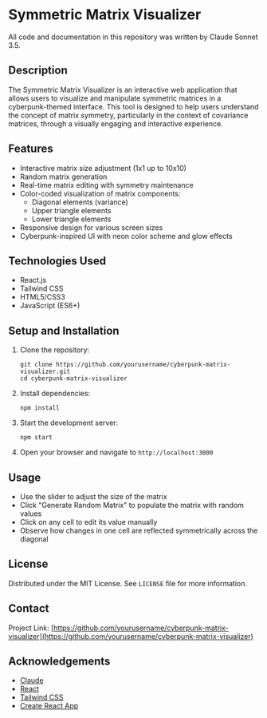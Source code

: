 # Symmetric Matrix Visualizer

All code and documentation in this repository was written by Claude Sonnet 3.5.


## Description
The Symmetric Matrix Visualizer is an interactive web application that allows users to visualize and manipulate symmetric matrices in a cyberpunk-themed interface. This tool is designed to help users understand the concept of matrix symmetry, particularly in the context of covariance matrices, through a visually engaging and interactive experience.

## Features
- Interactive matrix size adjustment (1x1 up to 10x10)
- Random matrix generation
- Real-time matrix editing with symmetry maintenance
- Color-coded visualization of matrix components:
  - Diagonal elements (variance)
  - Upper triangle elements
  - Lower triangle elements
- Responsive design for various screen sizes
- Cyberpunk-inspired UI with neon color scheme and glow effects

## Technologies Used
- React.js
- Tailwind CSS
- HTML5/CSS3
- JavaScript (ES6+)

## Setup and Installation
1. Clone the repository:
   ```
   git clone https://github.com/yourusername/cyberpunk-matrix-visualizer.git
   cd cyberpunk-matrix-visualizer
   ```

2. Install dependencies:
   ```
   npm install
   ```

3. Start the development server:
   ```
   npm start
   ```

4. Open your browser and navigate to `http://localhost:3000`

## Usage
- Use the slider to adjust the size of the matrix
- Click "Generate Random Matrix" to populate the matrix with random values
- Click on any cell to edit its value manually
- Observe how changes in one cell are reflected symmetrically across the diagonal


## License
Distributed under the MIT License. See `LICENSE` file for more information.

## Contact
Project Link: [https://github.com/yourusername/cyberpunk-matrix-visualizer](https://github.com/yourusername/cyberpunk-matrix-visualizer)

## Acknowledgements
- [Claude](https://claude.ai/)
- [React](https://reactjs.org/)
- [Tailwind CSS](https://tailwindcss.com/)
- [Create React App](https://create-react-app.dev/)
